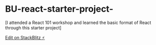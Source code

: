 # BU-react-starter-project-
[I attended a React 101 workshop and learned the basic format of React through this starter project]

[Edit on StackBlitz ⚡️](https://stackblitz.com/edit/react-ts-j6jnjd)
